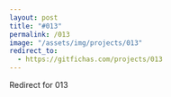 ```yaml
---
layout: post
title: "#013"
permalink: /013
image: "/assets/img/projects/013"
redirect_to:
  - https://gitfichas.com/projects/013
---
```


Redirect for 013